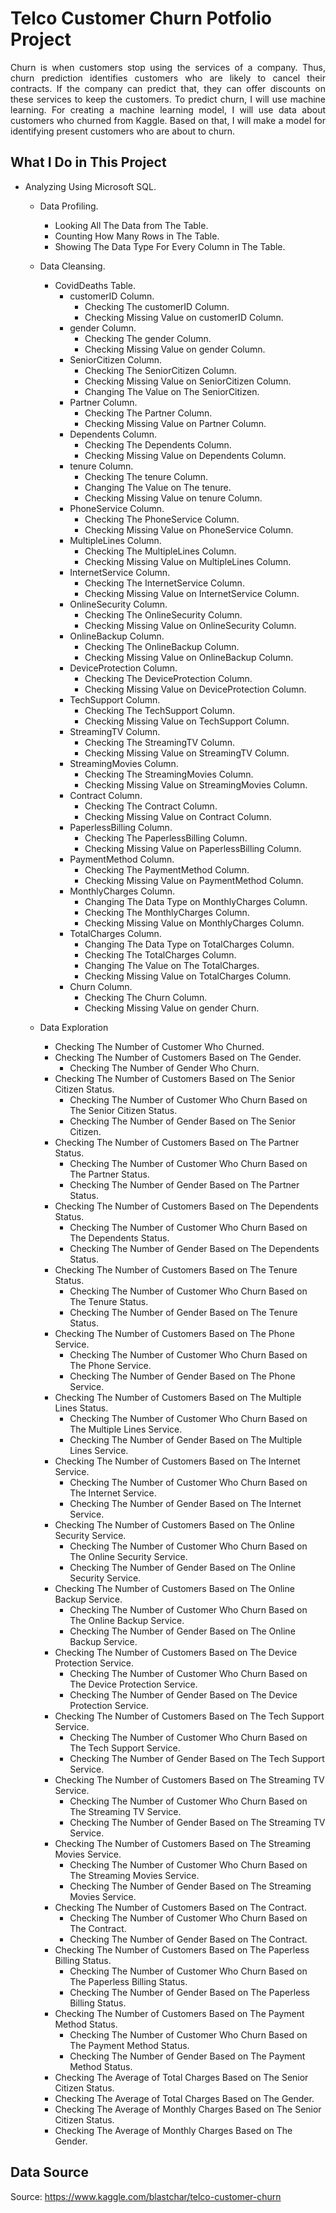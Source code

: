 # Telco Customer Churn Potfolio Project

<p align="justify">Churn is when customers stop using the services of a company. Thus, churn prediction identifies customers who are likely to cancel their contracts. If the company can predict that, they can offer discounts on these services to keep the customers. To predict churn, I will use machine learning. For creating a machine learning model, I will use data about customers who churned from Kaggle. Based on that, I will make a model for identifying present customers who are about to churn.</p>

## What I Do in This Project

- Analyzing Using Microsoft SQL.
	- Data Profiling.
		- Looking All The Data from The Table.
		- Counting How Many Rows in The Table.
		- Showing The Data Type For Every Column in The Table.
	- Data Cleansing.
		- CovidDeaths Table.
			- customerID Column.
				- Checking The customerID Column.
				- Checking Missing Value on customerID Column.
			- gender Column.
				- Checking The gender Column.
				- Checking Missing Value on gender Column.
			- SeniorCitizen Column.
				- Checking The SeniorCitizen Column.
				- Checking Missing Value on SeniorCitizen Column.
				- Changing The Value on The SeniorCitizen.
			- Partner Column.
				- Checking The Partner Column.
				- Checking Missing Value on Partner Column.
			- Dependents Column.
				- Checking The Dependents Column.
				- Checking Missing Value on Dependents Column.
			- tenure Column.
				- Checking The tenure Column.
				- Changing The Value on The tenure.
				- Checking Missing Value on tenure Column.
			- PhoneService Column.
				- Checking The PhoneService Column.
				- Checking Missing Value on PhoneService Column.
			- MultipleLines Column.
				- Checking The MultipleLines Column.
				- Checking Missing Value on MultipleLines Column.
			- InternetService Column.
				- Checking The InternetService Column.
				- Checking Missing Value on InternetService Column.
			- OnlineSecurity Column.
				- Checking The OnlineSecurity Column.
				- Checking Missing Value on OnlineSecurity Column.
			- OnlineBackup Column.
				- Checking The OnlineBackup Column.
				- Checking Missing Value on OnlineBackup Column.
			- DeviceProtection Column.
				- Checking The DeviceProtection Column.
				- Checking Missing Value on DeviceProtection Column.
			- TechSupport Column.
				- Checking The TechSupport Column.
				- Checking Missing Value on TechSupport Column.
			- StreamingTV Column.
				- Checking The StreamingTV Column.
				- Checking Missing Value on StreamingTV Column.
			- StreamingMovies Column.
				- Checking The StreamingMovies Column.
				- Checking Missing Value on StreamingMovies Column.
			- Contract Column.
				- Checking The Contract Column.
				- Checking Missing Value on Contract Column.
			- PaperlessBilling Column.
				- Checking The PaperlessBilling Column.
				- Checking Missing Value on PaperlessBilling Column.
			- PaymentMethod Column.
				- Checking The PaymentMethod Column.
				- Checking Missing Value on PaymentMethod Column.
			- MonthlyCharges Column.
				- Changing The Data Type on MonthlyCharges Column.
				- Checking The MonthlyCharges Column.
				- Checking Missing Value on MonthlyCharges Column.
			- TotalCharges Column.
				- Changing The Data Type on TotalCharges Column.
				- Checking The TotalCharges Column.
				- Changing The Value on The TotalCharges.
				- Checking Missing Value on TotalCharges Column.
			- Churn Column.
				- Checking The Churn Column.
				- Checking Missing Value on gender Churn.

			
	- Data Exploration
		- Checking The Number of Customer Who Churned.
		- Checking The Number of Customers Based on The Gender.
			- Checking The Number of Gender Who Churn.
		- Checking The Number of Customers Based on The Senior Citizen Status.
			- Checking The Number of Customer Who Churn Based on The Senior Citizen Status.
			- Checking The Number of Gender Based on The Senior Citizen.
		- Checking The Number of Customers Based on The Partner Status.
			- Checking The Number of Customer Who Churn Based on The Partner Status.
			- Checking The Number of Gender Based on The Partner Status.
		- Checking The Number of Customers Based on The Dependents Status.
			- Checking The Number of Customer Who Churn Based on The Dependents Status.
			- Checking The Number of Gender Based on The Dependents Status.
		- Checking The Number of Customers Based on The Tenure Status.
			- Checking The Number of Customer Who Churn Based on The Tenure Status.
			- Checking The Number of Gender Based on The Tenure Status.
		- Checking The Number of Customers Based on The Phone Service.
			- Checking The Number of Customer Who Churn Based on The Phone Service.
			- Checking The Number of Gender Based on The Phone Service.
		- Checking The Number of Customers Based on The Multiple Lines Status.
			- Checking The Number of Customer Who Churn Based on The Multiple Lines Service.
			- Checking The Number of Gender Based on The Multiple Lines Service.
		- Checking The Number of Customers Based on The Internet Service.
			- Checking The Number of Customer Who Churn Based on The Internet Service.
			- Checking The Number of Gender Based on The Internet Service.
		- Checking The Number of Customers Based on The Online Security Service.
			- Checking The Number of Customer Who Churn Based on The Online Security Service.
			- Checking The Number of Gender Based on The Online Security Service.
		- Checking The Number of Customers Based on The Online Backup Service.
			- Checking The Number of Customer Who Churn Based on The Online Backup Service.
			- Checking The Number of Gender Based on The Online Backup Service.
		- Checking The Number of Customers Based on The Device Protection Service.
			- Checking The Number of Customer Who Churn Based on The Device Protection Service.
			- Checking The Number of Gender Based on The Device Protection Service.
		- Checking The Number of Customers Based on The Tech Support Service.
			- Checking The Number of Customer Who Churn Based on The Tech Support Service.
			- Checking The Number of Gender Based on The Tech Support Service.
		- Checking The Number of Customers Based on The Streaming TV Service.
			- Checking The Number of Customer Who Churn Based on The Streaming TV Service.
			- Checking The Number of Gender Based on The Streaming TV Service.
		- Checking The Number of Customers Based on The Streaming Movies Service.
			- Checking The Number of Customer Who Churn Based on The Streaming Movies Service.
			- Checking The Number of Gender Based on The Streaming Movies Service.
		- Checking The Number of Customers Based on The Contract.
			- Checking The Number of Customer Who Churn Based on The Contract.
			- Checking The Number of Gender Based on The Contract.
		- Checking The Number of Customers Based on The Paperless Billing Status.
			- Checking The Number of Customer Who Churn Based on The Paperless Billing Status.
			- Checking The Number of Gender Based on The Paperless Billing Status.
		- Checking The Number of Customers Based on The Payment Method Status.
			- Checking The Number of Customer Who Churn Based on The Payment Method Status.
			- Checking The Number of Gender Based on The Payment Method Status.
		- Checking The Average of Total Charges Based on The Senior Citizen Status.
		- Checking The Average of Total Charges Based on The Gender.
		- Checking The Average of Monthly Charges Based on The Senior Citizen Status.
		- Checking The Average of Monthly Charges Based on The Gender.

## Data Source
Source: https://www.kaggle.com/blastchar/telco-customer-churn
